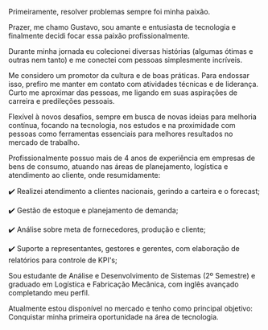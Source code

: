 Primeiramente, resolver problemas sempre foi minha paixão.

Prazer, me chamo Gustavo, sou amante e entusiasta de tecnologia e finalmente decidi focar essa paixão profissionalmente.

Durante minha jornada eu colecionei diversas histórias (algumas ótimas e outras nem tanto) e me conectei com pessoas simplesmente incríveis.

Me considero um promotor da cultura e de boas práticas. Para endossar isso, prefiro me manter em contato com atividades técnicas e de liderança. Curto me aproximar das pessoas, me ligando em suas aspirações de carreira e predileções pessoais.

Flexível à novos desafios, sempre em busca de novas ideias para melhoria contínua, focando na tecnologia, nos estudos e na proximidade com pessoas como ferramentas essenciais para melhores resultados no mercado de trabalho.

Profissionalmente possuo mais de 4 anos de experiência em empresas de bens de consumo, atuando nas áreas de planejamento, logística e atendimento ao cliente, onde resumidamente:

✔️ Realizei atendimento a clientes nacionais, gerindo a carteira e o forecast;

✔️ Gestão de estoque e planejamento de demanda;

✔️ Análise sobre meta de fornecedores, produção e cliente;

✔️ Suporte a representantes, gestores e gerentes, com elaboração de relatórios para controle de KPI's;

Sou estudante de Análise e Desenvolvimento de Sistemas (2º Semestre) e graduado em Logística e Fabricação Mecânica, com inglês avançado completando meu perfil.

Atualmente estou disponível no mercado e tenho como principal objetivo:
Conquistar minha primeira oportunidade na área de tecnologia.
